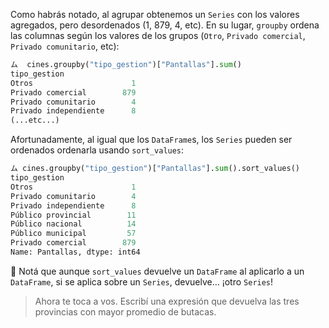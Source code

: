 Como habrás notado, al agrupar obtenemos un `Series` con los valores agregados, pero desordenados (1, 879, 4, etc). En su lugar, `groupby` ordena las columnas según los valores de los grupos (`Otro`, `Privado comercial`, `Privado comunitario`, etc):

```python
ム  cines.groupby("tipo_gestion")["Pantallas"].sum()
tipo_gestion
Otros                      1
Privado comercial        879
Privado comunitario        4
Privado independiente      8
(...etc...)
```

Afortunadamente, al igual que los `DataFrame`s, los `Series` pueden ser ordenados  ordenarla usando `sort_values`:

```python
ム cines.groupby("tipo_gestion")["Pantallas"].sum().sort_values()
tipo_gestion
Otros                      1
Privado comunitario        4
Privado independiente      8
Público provincial        11
Público nacional          14
Público municipal         57
Privado comercial        879
Name: Pantallas, dtype: int64
```

:eyes: Notá que aunque `sort_values` devuelve un `DataFrame` al aplicarlo a un `DataFrame`,  si se aplica sobre un `Series`, devuelve… ¡otro `Series`!


> Ahora te toca a vos. Escribí una expresión que devuelva las tres provincias con mayor promedio de butacas.
